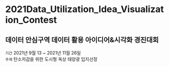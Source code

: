 # 2021Data_Utilization_Idea_Visualization_Contest
데이터 안심구역 데이터 활용 아이디어&시각화 경진대회
-------------
``` 기간 ```             2021년 9월 13 ~ 2021년 11월 26일 <br />
``` 주제 ``` 탄소저감을 위한 도시형 옥상 태양광 입지선정
